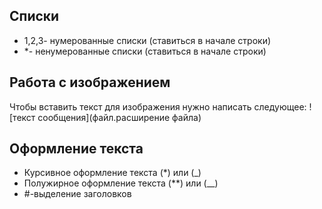 ## Списки
* 1,2,3- нумерованные списки (ставиться в начале строки)
* *- ненумерованные списки (ставиться в начале строки)
## Работа с изображением
Чтобы вставить текст для изображения нужно написать следующее:
![текст сообщения](файл.расширение файла)
## Оформление текста
* Курсивное оформление текста (*) или (_)
* Полужирное оформление текста (**) или (__)
* #-выделение заголовков

